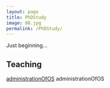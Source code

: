 ```yaml
---
layout: page
title: PhDStudy
image: 08.jpg
permalink: /PhDStudy/
---
```


Just beginning...

## Teaching
[administrationOfOS](administrationOfOS/)
administrationOfOS
